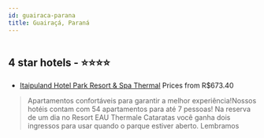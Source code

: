 ```yaml
---
id: guairaca-parana
title: Guairaçá, Paraná
---
```


<center><img src="http://media.omnibees.com/Images/8802/Property/393259.jpg" alt="" /></center>


##  4 star hotels - ⭐️⭐️⭐️⭐️

-    [Itaipuland Hotel Park Resort & Spa Thermal](https://us.hurb.com/hotels/guairaca/itaipuland-hotel-park-resort-spa-thermal-OMN-8802?cmp=18055) Prices from R$673.40
   > Apartamentos confortáveis para garantir a melhor experiência!Nossos hotéis contam com 54 apartamentos para até 7 pessoas! Na reserva de um dia no Resort EAU Thermale Cataratas você ganha dois ingressos para usar quando o parque estiver aberto. Lembramos 
